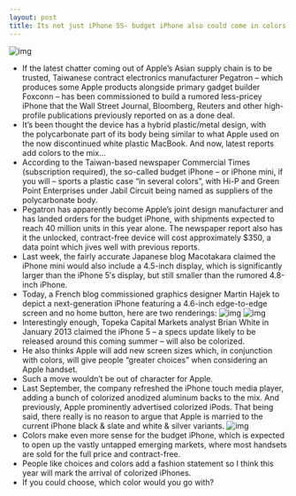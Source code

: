 ```yaml
---
layout: post
title: Its not just iPhone 5S- budget iPhone also could come in colors
---
```

![img](http://media.idownloadblog.com/wp-content/uploads/2013/01/iPhone6-004.jpg)
* If the latest chatter coming out of Apple’s Asian supply chain is to be trusted, Taiwanese contract electronics manufacturer Pegatron – which produces some Apple products alongside primary gadget builder Foxconn – has been commissioned to build a rumored less-pricey iPhone that the Wall Street Journal, Bloomberg, Reuters and other high-profile publications previously reported on as a done deal.
* It’s been thought the device has a hybrid plastic/metal design, with the polycarbonate part of its body being similar to what Apple used on the now discontinued white plastic MacBook. And now, latest reports add colors to the mix…
* According to the Taiwan-based newspaper Commercial Times (subscription required), the so-called budget iPhone – or iPhone mini, if you will – sports a plastic case “in several colors”, with Hi-P and Green Point Enterprises under Jabil Circuit being named as suppliers of the polycarbonate body.
* Pegatron has apparently become Apple’s joint design manufacturer and has landed orders for the budget iPhone, with shipments expected to reach 40 million units in this year alone. The newspaper report also has it the unlocked, contract-free device will cost approximately $350, a data point which jives well with previous reports.
* Last week, the fairly accurate Japanese blog Macotakara claimed the iPhone mini would also include a 4.5-inch display, which is significantly larger than the iPhone 5′s display, but still smaller than the rumored 4.8-inch iPhone.
* Today, a French blog commissioned graphics designer Martin Hajek to depict a next-generation iPhone featuring a 4.6-inch edge-to-edge screen and no home button, here are two renderings:
![img](http://media.idownloadblog.com/wp-content/uploads/2013/03/iPhone-6-mockup-Martin-Hajek-000.jpg)
![img](http://media.idownloadblog.com/wp-content/uploads/2013/03/iPhone-6-mockup-Martin-Hajek-008.jpg)
* Interestingly enough, Topeka Capital Markets analyst Brian White in January 2013 claimed the iPhone 5 – a specs update likely to be released around this coming summer – will also be colorized.
* He also thinks Apple will add new screen sizes which, in conjunction with colors, will give people “greater choices” when considering an Apple handset.
* Such a move wouldn’t be out of character for Apple.
* Last September, the company refreshed the iPhone touch media player, adding a bunch of colorized anodized aluminum backs to the mix. And previously, Apple prominently advertised colorized iPods. That being said, there really is no reason to argue that Apple is married to the current iPhone black & slate and white & silver variants.
![img](http://media.idownloadblog.com/wp-content/uploads/2013/01/iPhone-5S-colors-teaser-001.jpg)
* Colors make even more sense for the budget iPhone, which is expected to open up the vastly untapped emerging markets, where most handsets are sold for the full price and contract-free.
* People like choices and colors add a fashion statement so I think this year will mark the arrival of colorized iPhones.
* If you could choose, which color would you go with?

